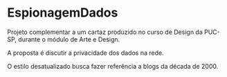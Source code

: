 # EspionagemDados
 
Projeto complementar a um cartaz produzido no curso de Design da PUC-SP, durante o módulo de Arte e Design.

A proposta é discutir a privacidade dos dados na rede.

O estilo desatualizado busca fazer referência a blogs da década de 2000.